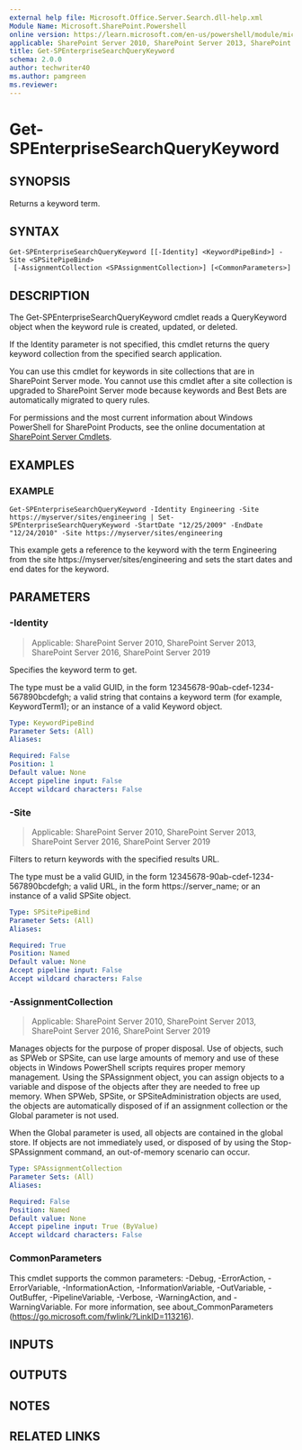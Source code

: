 ```yaml
---
external help file: Microsoft.Office.Server.Search.dll-help.xml
Module Name: Microsoft.SharePoint.Powershell
online version: https://learn.microsoft.com/en-us/powershell/module/microsoft.sharepoint.powershell/get-spenterprisesearchquerykeyword
applicable: SharePoint Server 2010, SharePoint Server 2013, SharePoint Server 2016, SharePoint Server 2019
title: Get-SPEnterpriseSearchQueryKeyword
schema: 2.0.0
author: techwriter40
ms.author: pamgreen
ms.reviewer:
---
```


# Get-SPEnterpriseSearchQueryKeyword

## SYNOPSIS
Returns a keyword term.

## SYNTAX

```
Get-SPEnterpriseSearchQueryKeyword [[-Identity] <KeywordPipeBind>] -Site <SPSitePipeBind>
 [-AssignmentCollection <SPAssignmentCollection>] [<CommonParameters>]
```

## DESCRIPTION
The Get-SPEnterpriseSearchQueryKeyword cmdlet reads a QueryKeyword object when the keyword rule is created, updated, or deleted.

If the Identity parameter is not specified, this cmdlet returns the query keyword collection from the specified search application.

You can use this cmdlet for keywords in site collections that are in SharePoint Server mode.
You cannot use this cmdlet after a site collection is upgraded to SharePoint Server mode because keywords and Best Bets are automatically migrated to query rules.

For permissions and the most current information about Windows PowerShell for SharePoint Products, see the online documentation at [SharePoint Server Cmdlets](https://learn.microsoft.com/powershell/sharepoint/sharepoint-server/sharepoint-server-cmdlets).

## EXAMPLES

### EXAMPLE
```
Get-SPEnterpriseSearchQueryKeyword -Identity Engineering -Site https://myserver/sites/engineering | Set-SPEnterpriseSearchQueryKeyword -StartDate "12/25/2009" -EndDate "12/24/2010" -Site https://myserver/sites/engineering
```

This example gets a reference to the keyword with the term Engineering from the site https://myserver/sites/engineering and sets the start dates and end dates for the keyword.

## PARAMETERS

### -Identity

> Applicable: SharePoint Server 2010, SharePoint Server 2013, SharePoint Server 2016, SharePoint Server 2019

Specifies the keyword term to get.

The type must be a valid GUID, in the form 12345678-90ab-cdef-1234-567890bcdefgh; a valid string that contains a keyword term (for example, KeywordTerm1); or an instance of a valid Keyword object.

```yaml
Type: KeywordPipeBind
Parameter Sets: (All)
Aliases:

Required: False
Position: 1
Default value: None
Accept pipeline input: False
Accept wildcard characters: False
```

### -Site

> Applicable: SharePoint Server 2010, SharePoint Server 2013, SharePoint Server 2016, SharePoint Server 2019

Filters to return keywords with the specified results URL.

The type must be a valid GUID, in the form 12345678-90ab-cdef-1234-567890bcdefgh; a valid URL, in the form https://server_name; or an instance of a valid SPSite object.

```yaml
Type: SPSitePipeBind
Parameter Sets: (All)
Aliases:

Required: True
Position: Named
Default value: None
Accept pipeline input: False
Accept wildcard characters: False
```

### -AssignmentCollection

> Applicable: SharePoint Server 2010, SharePoint Server 2013, SharePoint Server 2016, SharePoint Server 2019

Manages objects for the purpose of proper disposal.
Use of objects, such as SPWeb or SPSite, can use large amounts of memory and use of these objects in Windows PowerShell scripts requires proper memory management.
Using the SPAssignment object, you can assign objects to a variable and dispose of the objects after they are needed to free up memory.
When SPWeb, SPSite, or SPSiteAdministration objects are used, the objects are automatically disposed of if an assignment collection or the Global parameter is not used.

When the Global parameter is used, all objects are contained in the global store.
If objects are not immediately used, or disposed of by using the Stop-SPAssignment command, an out-of-memory scenario can occur.

```yaml
Type: SPAssignmentCollection
Parameter Sets: (All)
Aliases:

Required: False
Position: Named
Default value: None
Accept pipeline input: True (ByValue)
Accept wildcard characters: False
```

### CommonParameters
This cmdlet supports the common parameters: -Debug, -ErrorAction, -ErrorVariable, -InformationAction, -InformationVariable, -OutVariable, -OutBuffer, -PipelineVariable, -Verbose, -WarningAction, and -WarningVariable. For more information, see about_CommonParameters (https://go.microsoft.com/fwlink/?LinkID=113216).

## INPUTS

## OUTPUTS

## NOTES

## RELATED LINKS
